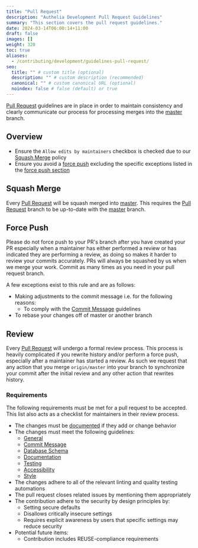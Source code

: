 ```yaml
---
title: "Pull Request"
description: "Authelia Development Pull Request Guidelines"
summary: "This section covers the pull request guidelines."
date: 2024-03-14T06:00:14+11:00
draft: false
images: []
weight: 320
toc: true
aliases:
  - /contributing/development/guidelines-pull-request/
seo:
  title: "" # custom title (optional)
  description: "" # custom description (recommended)
  canonical: "" # custom canonical URL (optional)
  noindex: false # false (default) or true
---
```


[Pull Request] guidelines are in place in order to maintain consistency and clearly communicate our process for
processing merges into the [master] branch.

## Overview

* Ensure the `Allow edits by maintainers` checkbox is checked due to our [Squash Merge](#squash-merge) policy
* Ensure you avoid a [force push](#force-push) excluding the specific exceptions listed in the
  [force push section](#force-push)

## Squash Merge

Every [Pull Request] will be squash merged into [master]. This requires the [Pull Request] branch to be up-to-date with
the [master] branch.

## Force Push

Please do not force push to your PR's branch after you have created your PR especially when a maintainer has either
performed a review or has indicated they are performing a review, as doing so makes it harder to review your commits
accurately. PRs will always be squashed by us when we merge your work. Commit as many times as you need in your
pull request branch.

A few exceptions exist to this rule and are as follows:

- Making adjustments to the commit message i.e. for the following reasons:
  - To comply with the [Commit Message] guidelines
- To rebase your changes off of master or another branch

## Review

Every [Pull Request] will undergo a formal review process. This process is heavily complicated if you rewrite history
and/or perform a force push, especially after a maintainer has started a review. As such we request that any action that
you merge `origin/master` into your branch to synchronize your commit after the initial review and any other action that
rewrites history.

### Requirements

The following requirements must be met for a pull request to be accepted. This list also acts as a checklist for
maintainers in their review process.

- The changes must be [documented](../prologue/documentation-contributions.md) if they add or change behavior
- The changes must meet the following guidelines:
  - [General](introduction.md#general-guidelines)
  - [Commit Message]
  - [Database Schema](database-schema.md)
  - [Documentation](documentation.md)
  - [Testing](testing.md)
  - [Accessibility](accessibiliy.md)
  - [Style](style.md)
- The changes adhere to all of the relevant linting and quality testing automations
- The pull request closes related issues by mentioning them appropriately
- The contribution adhere to the security by design principles by:
  - Setting secure defaults
  - Disallows critically insecure settings
  - Requires explicit awareness by users that specific settings may reduce security
- Potential future items:
  - Contribution includes REUSE-compliance requirements

[Commit Message]: commit-message.md
[Pull Request]: https://github.com/authelia/authelia/pulls
[master]: https://github.com/authelia/authelia/tree/master/
